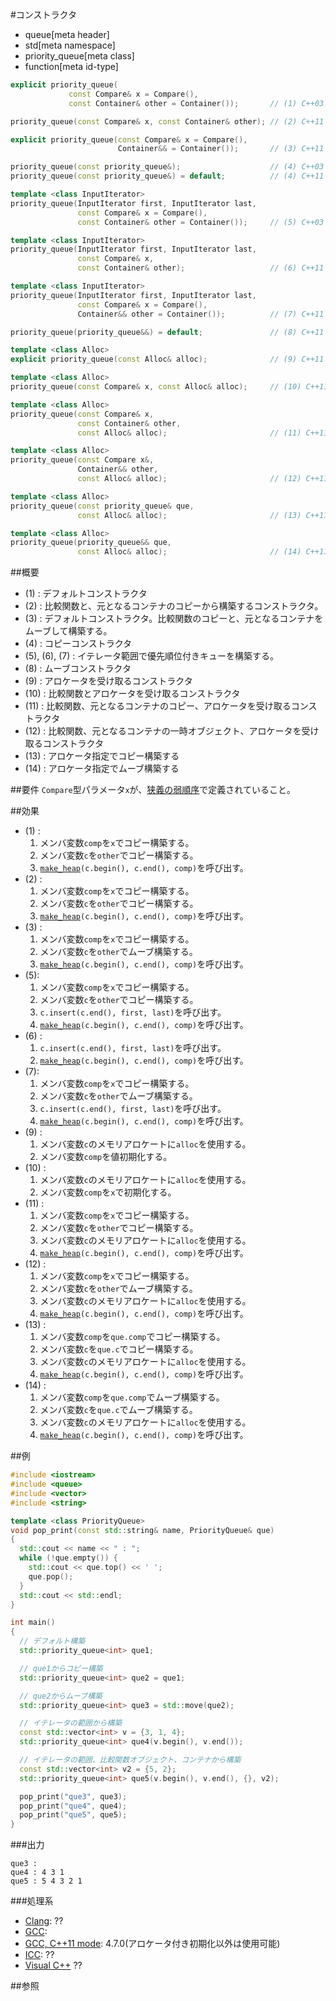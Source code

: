 #コンストラクタ
* queue[meta header]
* std[meta namespace]
* priority_queue[meta class]
* function[meta id-type]

```cpp
explicit priority_queue(
             const Compare& x = Compare(),
             const Container& other = Container());       // (1) C++03まで

priority_queue(const Compare& x, const Container& other); // (2) C++11

explicit priority_queue(const Compare& x = Compare(),
                        Container&& = Container());       // (3) C++11

priority_queue(const priority_queue&);                    // (4) C++03
priority_queue(const priority_queue&) = default;          // (4) C++11

template <class InputIterator>
priority_queue(InputIterator first, InputIterator last,
               const Compare& x = Compare(),
               const Container& other = Container());     // (5) C++03

template <class InputIterator>
priority_queue(InputIterator first, InputIterator last,
               const Compare& x,
               const Container& other);                   // (6) C++11

template <class InputIterator>
priority_queue(InputIterator first, InputIterator last,
               const Compare& x = Compare(),
               Container&& other = Container());          // (7) C++11

priority_queue(priority_queue&&) = default;               // (8) C++11

template <class Alloc>
explicit priority_queue(const Alloc& alloc);              // (9) C++11

template <class Alloc>
priority_queue(const Compare& x, const Alloc& alloc);     // (10) C++11

template <class Alloc>
priority_queue(const Compare& x,
               const Container& other,
               const Alloc& alloc);                       // (11) C++11

template <class Alloc>
priority_queue(const Compare x&,
               Container&& other,
               const Alloc& alloc);                       // (12) C++11

template <class Alloc>
priority_queue(const priority_queue& que,
               const Alloc& alloc);                       // (13) C++11

template <class Alloc>
priority_queue(priority_queue&& que,
               const Alloc& alloc);                       // (14) C++11
```

##概要
- (1) : デフォルトコンストラクタ
- (2) : 比較関数と、元となるコンテナのコピーから構築するコンストラクタ。
- (3) : デフォルトコンストラクタ。比較関数のコピーと、元となるコンテナをムーブして構築する。
- (4) : コピーコンストラクタ
- (5), (6), (7) : イテレータ範囲で優先順位付きキューを構築する。
- (8) : ムーブコンストラクタ
- (9) : アロケータを受け取るコンストラクタ
- (10) : 比較関数とアロケータを受け取るコンストラクタ
- (11) : 比較関数、元となるコンテナのコピー、アロケータを受け取るコンストラクタ
- (12) : 比較関数、元となるコンテナの一時オブジェクト、アロケータを受け取るコンストラクタ
- (13) : アロケータ指定でコピー構築する
- (14) : アロケータ指定でムーブ構築する


##要件
`Compare`型パラメータ`x`が、[狭義の弱順序](/reference/algorithm.md#strict-weak-ordering)で定義されていること。


##効果
- (1) :
    1. メンバ変数`comp`を`x`でコピー構築する。
    2. メンバ変数`c`を`other`でコピー構築する。
    3. [`make_heap`](/reference/algorithm/make_heap.md)`(c.begin(), c.end(), comp)`を呼び出す。
- (2) :
    1. メンバ変数`comp`を`x`でコピー構築する。
    2. メンバ変数`c`を`other`でコピー構築する。
    3. [`make_heap`](/reference/algorithm/make_heap.md)`(c.begin(), c.end(), comp)`を呼び出す。
- (3) :
    1. メンバ変数`comp`を`x`でコピー構築する。
    2. メンバ変数`c`を`other`でムーブ構築する。
    3. [`make_heap`](/reference/algorithm/make_heap.md)`(c.begin(), c.end(), comp)`を呼び出す。
- (5):
    1. メンバ変数`comp`を`x`でコピー構築する。
    2. メンバ変数`c`を`other`でコピー構築する。
    3. `c.insert(c.end(), first, last)`を呼び出す。
    4. [`make_heap`](/reference/algorithm/make_heap.md)`(c.begin(), c.end(), comp)`を呼び出す。
- (6) :
    1. `c.insert(c.end(), first, last)`を呼び出す。
    2. [`make_heap`](/reference/algorithm/make_heap.md)`(c.begin(), c.end(), comp)`を呼び出す。
- (7):
    1. メンバ変数`comp`を`x`でコピー構築する。
    2. メンバ変数`c`を`other`でムーブ構築する。
    3. `c.insert(c.end(), first, last)`を呼び出す。
    4. [`make_heap`](/reference/algorithm/make_heap.md)`(c.begin(), c.end(), comp)`を呼び出す。
- (9) :
    1. メンバ変数`c`のメモリアロケートに`alloc`を使用する。
    2. メンバ変数`comp`を値初期化する。
- (10) :
    1. メンバ変数`c`のメモリアロケートに`alloc`を使用する。
    2. メンバ変数`comp`を`x`で初期化する。
- (11) :
    1. メンバ変数`comp`を`x`でコピー構築する。
    2. メンバ変数`c`を`other`でコピー構築する。
    3. メンバ変数`c`のメモリアロケートに`alloc`を使用する。
    4. [`make_heap`](/reference/algorithm/make_heap.md)`(c.begin(), c.end(), comp)`を呼び出す。
- (12) :
    1. メンバ変数`comp`を`x`でコピー構築する。
    2. メンバ変数`c`を`other`でムーブ構築する。
    3. メンバ変数`c`のメモリアロケートに`alloc`を使用する。
    4. [`make_heap`](/reference/algorithm/make_heap.md)`(c.begin(), c.end(), comp)`を呼び出す。
- (13) :
    1. メンバ変数`comp`を`que.comp`でコピー構築する。
    2. メンバ変数`c`を`que.c`でコピー構築する。
    3. メンバ変数`c`のメモリアロケートに`alloc`を使用する。
    4. [`make_heap`](/reference/algorithm/make_heap.md)`(c.begin(), c.end(), comp)`を呼び出す。
- (14) :
    1. メンバ変数`comp`を`que.comp`でムーブ構築する。
    2. メンバ変数`c`を`que.c`でムーブ構築する。
    3. メンバ変数`c`のメモリアロケートに`alloc`を使用する。
    4. [`make_heap`](/reference/algorithm/make_heap.md)`(c.begin(), c.end(), comp)`を呼び出す。


##例
```cpp
#include <iostream>
#include <queue>
#include <vector>
#include <string>

template <class PriorityQueue>
void pop_print(const std::string& name, PriorityQueue& que)
{
  std::cout << name << " : ";
  while (!que.empty()) {
    std::cout << que.top() << ' ';
    que.pop();
  }
  std::cout << std::endl;
}

int main()
{
  // デフォルト構築
  std::priority_queue<int> que1;

  // que1からコピー構築
  std::priority_queue<int> que2 = que1;

  // que2からムーブ構築
  std::priority_queue<int> que3 = std::move(que2);

  // イテレータの範囲から構築
  const std::vector<int> v = {3, 1, 4};
  std::priority_queue<int> que4(v.begin(), v.end());

  // イテレータの範囲、比較関数オブジェクト、コンテナから構築
  const std::vector<int> v2 = {5, 2};
  std::priority_queue<int> que5(v.begin(), v.end(), {}, v2);

  pop_print("que3", que3);
  pop_print("que4", que4);
  pop_print("que5", que5);
}
```

###出力
```
que3 : 
que4 : 4 3 1 
que5 : 5 4 3 2 1 
```

###処理系
- [Clang](/implementation.md#clang): ??
- [GCC](/implementation.md#gcc): 
- [GCC, C++11 mode](/implementation.md#gcc): 4.7.0(アロケータ付き初期化以外は使用可能)
- [ICC](/implementation.md#icc): ??
- [Visual C++](/implementation.md#visual_cpp) ??


##参照


